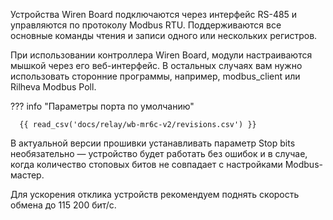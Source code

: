 Устройства Wiren Board подключаются через интерфейс RS-485 и управляются по протоколу Modbus RTU. Поддерживаются все основные команды чтения и записи одного или нескольких регистров.

При использовании контроллера Wiren Board, модули настраиваются мышкой через его веб-интерфейс. В остальных случаях вам нужно использовать сторонние программы, например, modbus_client или Rilheva Modbus Poll.

??? info "Параметры порта по умолчанию"

      {{ read_csv('docs/relay/wb-mr6c-v2/revisions.csv') }}

В актуальной версии прошивки устанавливать параметр Stop bits необязательно — устройство будет работать без ошибок и в случае, когда количество стоповых битов не совпадает с настройками Modbus-мастер.

Для ускорения отклика устройств рекомендуем поднять скорость обмена до 115 200 бит/с.
